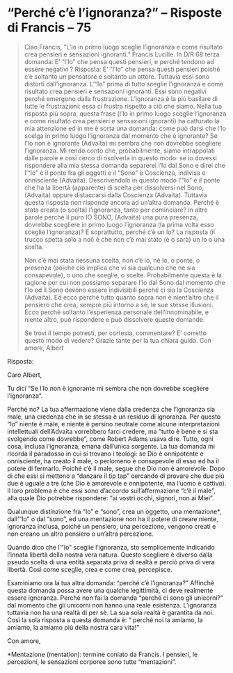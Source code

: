 # “Perché c’è l’ignoranza?” – Risposte di Francis – 75

>Ciao Francis, “L’Io in primo luogo sceglie l’ignoranza e come risultato crea pensieri e sensazioni ignoranti.” Francis Lucille. In D/R 68 terza domanda: E’ “l’Io” che pensa questi pensieri, e perché tendono ad essere negativi ? Risposta: E’ “l’Io” che pensa questi pensieri poiché c’è soltanto un pensatore e soltanto un attore. Tuttavia essi sono distorti dall’ignoranza. L’“Io” prima di tutto sceglie l’ignoranza e come risultato crea pensieri e sensazioni ignoranti. Essi sono negativi perché emergono dalla frustrazione. L’ignoranza è la più basilare di tutte le frustrazioni: essa ci frustra rispetto a ciò che siamo. Nella tua risposta più sopra, questa frase (l’Io in primo luogo sceglie l’ignoranza e come risultato crea pensieri e sensazioni ignoranti) ha catturato la mia attenzione ed in me è sorta una domanda: come può darsi che l’Io scelga in primo luogo l’ignoranza dal momento che è ignorante? Se l’Io non è ignorante (Advaita) mi sembra che non dovrebbe scegliere l’ignoranza. Mi rendo conto che, probabilmente, siamo intrappolati dalle parole e così cerco di risolverla in questo modo: se io dovessi rispondere alla mia stessa domanda separerei l’Io dal Sono e direi che l’“Io” è il ponte fra gli oggetti e il “Sono” è Coscienza, indivisa e onnisciente (Advaita). Descrivendolo in questo modo l’“Io” è il ponte che ha la libertà (apparente) di scelta per dissolversi nel Sono, (Advaita) oppure distaccarsi dalla Coscienza (Advaita). Tuttavia questa risposta non risponde ancora ad un’altra domanda. Perché è stata creata (o scelta) l’ignoranza, tanto per cominciare? In altre parole perché il puro IO SONO, (Advaita) una pura presenza, dovrebbe scegliere in primo luogo l’ignoranza (la prima volta esso sceglie l’ignoranza)? E soprattutto, perché c’è un Io? La risposta (il trucco spetta solo a noi) è che non c’è mai stato (è o sarà) un Io o una scelta.
>
>Non c’è mai stata nessuna scelta, non c’è io, nè Io, o ponte, o presenza (poiché ciò implica che vi sia qualcuno che ne sia consapevole), o uno che sceglie, o scelte. Probabilmente questa è la ragione per cui non possiamo separare l’Io dal Sono dal momento che l’Io ed il Sono devono essere indivisibili perché ci sia la Coscienza (Advaita). Ed ecco perché tutto quanto sopra non è nient’altro che il pensiero che crea, sempre più intorno a sé, le sue stesse illusioni. Ecco perché soltanto l’esperienza personale dell’innominabile, e niente altro, può rispondere e può dissolvere queste domande.
>
>Se trovi il tempo potresti, per cortesia, commentare? E’ corretto questo modo di vedere? Grazie tante per la tua chiara guida. Con amore, Albert

Risposta:

Caro Albert,

Tu dici “Se l’Io non è ignorante mi sembra che non dovrebbe scegliere l’ignoranza”.

Perché no? La tua affermazione viene dalla credenza che l’ignoranza sia male, una credenza che in se stessa è un residuo di ignoranza. Per questo “Io” niente è male, e niente è persino neutrale come alcune interpretazioni intellettuali dell’Advaita vorrebbero farci credere, ma “tutto è bene e si sta svolgendo come dovrebbe”, come Robert Adams usava dire. Tutto, ogni cosa, inclusa l’ignoranza, emana dall’unica sorgente. La tua domanda mi ricorda il paradosso in cui si trovano i teologi: se Dio è onnipotente e onnisciente, ha creato il male, o perlomeno è consapevole di esso ed ha il potere di fermarlo. Poiché c’è il male, segue che Dio non è amorevole. Dopo di che essi si mettono a “danzare il tip tap” cercando di provare che due più due è uguale a tre (che Dio è amorevole e onnipotente, ma l’uomo è cattivo). Il loro problema è che essi sono d’accordo sull’affermazione “c’è il male”, alla quale Dio potrebbe rispondere: “ai vostri occhi, signori, non ai Miei”.

Qualunque distinzione fra “Io” e “sono”, crea un oggetto, una mentazione*, dall’“Io” o dal “sono”, ed una mentazione non ha il potere di creare niente, ignoranza inclusa, poiché un pensiero, una percezione, vengono creati e non creano un altro pensiero o un’altra percezione.

Quando dico che l’“Io” sceglie l’ignoranza, sto semplicemente indicando l’innata libertà della nostra vera natura. Questo scegliere è diverso dalla pseudo scelta di una entità separata priva di realtà e perciò priva di vera libertà. Così come sceglie, crea e come crea, percepisce.

Esaminiamo ora la tua altra domanda: “perché c’è l’ignoranza?” Affinché questa domanda possa avere una qualche legittimità, ci deve realmente essere ignoranza. Perché non fai la domanda “perché ci sono gli unicorni?” dal momento che gli unicorni non hanno una reale esistenza. L’ignoranza tuttavia non ha una realtà di per sè. La sua sola realtà è garantita da noi. Così la sola risposta a questa domanda è: “ perché noi la amiamo, la amiamo, la amiamo più della nostra cara vita!”

Con amore,

*Mentazione (mentation): termine coniato da Francis. I pensieri, le percezioni, le sensazioni corporee sono tutte “mentazioni”.

